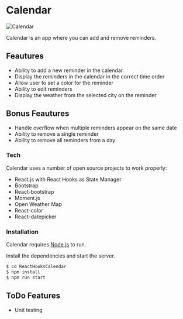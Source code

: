 # Calendar

![Calendar](https://i.imgur.com/cnamhSv.png)

Calendar is an app where you can add and remove reminders.

## Feautures

  - Ability to add a new reminder in the calendar.
  - Display the reminders in the calendar in the correct time order
  - Allow user to set a color for the reminder
  - Ability to edit reminders
  - Display the weather from the selected city on the reminder

## Bonus Feautures

- Handle overflow when multiple reminders appear on the same date
- Ability to remove a single reminder
- Ability to remove all reminders from a day


### Tech

Calendar uses a number of open source projects to work properly:

* React.js with React Hooks as State Manager
* Bootstrap
* React-bootstrap
* Moment.js
* Open Weather Map
* React-color
* React-datepicker


### Installation

Calendar requires [Node.js](https://nodejs.org/) to run.

Install the dependencies and start the server.

```sh
$ cd ReactHooksCalendar
$ npm install
$ npm run start
```


## ToDo Features
- Unit testing
